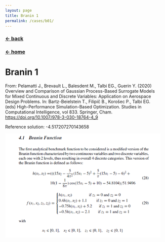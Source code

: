 ```yaml
---
layout: page
title: Branin 1
permalink: /cases/b01/
---
```

### [← back](/cases/)
### [← home](/index/)


# Branin 1


From: Pelamatti J., Brevault L., Balesdent M., Talbi EG., Guerin Y. (2020) Overview and Comparison of Gaussian Process-Based Surrogate Models for Mixed Continuous and Discrete Variables: Application on Aerospace Design Problems. In: Bartz-Beielstein T., Filipič B., Korošec P., Talbi EG. (eds) High-Performance Simulation-Based Optimization. Studies in Computational Intelligence, vol 833. Springer, Cham. https://doi.org/10.1007/978-3-030-18764-4_9 

Reference solution: -4.517207270143658

<img align="left" src="https://raw.githubusercontent.com/mixed-optimization-benchmark/mixed-optimization-benchmark.github.io/master/Cas%20test/Branin_1.PNG" >  


